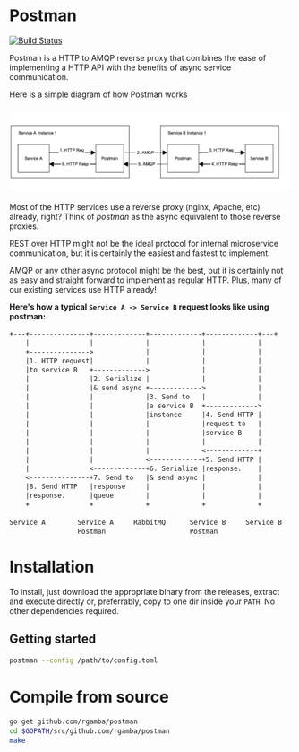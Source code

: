 # Postman

[![Build Status](https://travis-ci.org/rgamba/postman.svg)](https://travis-ci.org/rgamba/postman)

Postman is a HTTP to AMQP reverse proxy that combines the ease of
implementing a HTTP API with the benefits of async service communication.

Here is a simple diagram of how Postman works


<img src="./assets/process1.png" align="left" alt="process" style="margin: 10px 0 20px 0" />


Most of the HTTP services use a reverse proxy (nginx, Apache, etc) already, right?
Think of *postman* as the async equivalent to those reverse proxies.

REST over HTTP might not be the ideal protocol for internal microservice
communication, but it is certainly the easiest and fastest to implement.

AMQP or any other async protocol might be the best, but it is certainly
not as easy and straight forward to implement as regular HTTP. Plus, many
of our existing services use HTTP already!

**Here's how a typical `Service A -> Service B` request looks like using postman:**

```
+---+---------------+-------------+-------------+-------------+---+
    |               |             |             |             |
    +--------------->             |             |             |
    |1. HTTP request|             |             |             |
    |to service B   +------------->             |             |
    |               |2. Serialize |             |             |
    |               |& send async +------------->             |
    |               |             |3. Send to   |             |
    |               |             |a service B  +------------->
    |               |             |instance     |4. Send HTTP |
    |               |             |             |request to   |
    |               |             |             |service B    |
    |               |             |             |             |
    |               |             |             <-------------+
    |               |             <-------------+5. Send HTTP |
    |               <-------------+6. Serialize |response.    |
    <---------------+7. Send to   |& send async |             |
    |8. Send HTTP   |response     |             |             |
    |response.      |queue        |             |             |
    +               +             +             +             +

Service A        Service A     RabbitMQ      Service B     Service B
                 Postman                     Postman
```

# Installation

To install, just download the appropriate binary from the releases, extract and execute
directly or, preferrably, copy to one dir inside your `PATH`. No other dependencies required.

## Getting started

```bash
postman --config /path/to/config.toml
```

# Compile from source

```bash
go get github.com/rgamba/postman
cd $GOPATH/src/github.com/rgamba/postman
make
```



